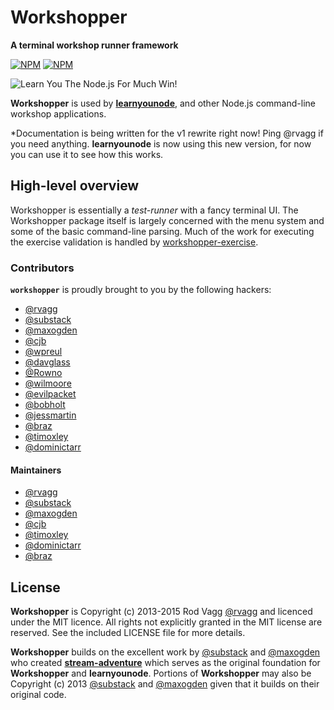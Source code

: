 # Workshopper

**A terminal workshop runner framework**

[![NPM](https://nodei.co/npm/workshopper.png?downloads=true&downloadRank=true&stars=true)](https://nodei.co/npm/workshopper/) [![NPM](https://nodei.co/npm-dl/workshopper.png?months=3&height=3)](https://nodei.co/npm/workshopper/)

![Learn You The Node.js For Much Win!](https://raw.github.com/rvagg/learnyounode/master/learnyounode.png)

**Workshopper** is used by **[learnyounode](https://github.com/rvagg/learnyounode)**, and other Node.js command-line workshop applications.

*Documentation is being written for the v1 rewrite right now! Ping @rvagg if you need anything. **learnyounode** is now using this new version, for now you can use it to see how this works.


## High-level overview

Workshopper is essentially a *test-runner* with a fancy terminal UI. The Workshopper package itself is largely concerned with the menu system and some of the basic command-line parsing. Much of the work for executing the exercise validation is handled by [workshopper-exercise](http://github.com/rvagg/workshopper-exercise).




### Contributors

<b><code>workshopper</code></b> is proudly brought to you by the following hackers:

* [@rvagg](https://github.com/rvagg)
* [@substack](https://github.com/substack)
* [@maxogden](https://github.com/maxogden)
* [@cjb](https://github.com/cjb)
* [@wpreul](https://github.com/wpreul)
* [@davglass](https://github.com/davglass)
* [@Rowno](https://github.com/Rowno)
* [@wilmoore](https://github.com/wilmoore)
* [@evilpacket](https://github.com/evilpacket)
* [@bobholt](https://github.com/bobholt)
* [@jessmartin](https://github.com/jessmartin)
* [@braz](https://github.com/braz)
* [@timoxley](https://github.com/timoxley)
* [@dominictarr](https://github.com/dominictarr)

#### Maintainers

* [@rvagg](https://github.com/rvagg)
* [@substack](https://github.com/substack)
* [@maxogden](https://github.com/maxogden)
* [@cjb](https://github.com/cjb)
* [@timoxley](https://github.com/timoxley)
* [@dominictarr](https://github.com/dominictarr)
* [@braz](https://github.com/braz)


## License

**Workshopper** is Copyright (c) 2013-2015 Rod Vagg [@rvagg](https://twitter.com/rvagg) and licenced under the MIT licence. All rights not explicitly granted in the MIT license are reserved. See the included LICENSE file for more details.

**Workshopper** builds on the excellent work by [@substack](https://github.com/substack) and [@maxogden](https://github.com/maxogden) who created **[stream-adventure](https://github.com/substack/stream-adventure)** which serves as the original foundation for **Workshopper** and **learnyounode**. Portions of **Workshopper** may also be Copyright (c) 2013 [@substack](https://github.com/substack) and [@maxogden](https://github.com/maxogden) given that it builds on their original code.
